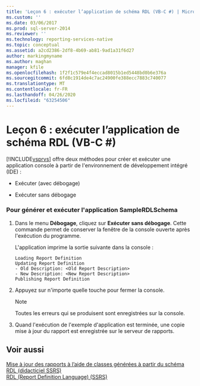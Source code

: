 ```yaml
---
title: 'Leçon 6 : exécuter l’application de schéma RDL (VB-C #) | Microsoft Docs'
ms.custom: ''
ms.date: 03/06/2017
ms.prod: sql-server-2014
ms.reviewer: ''
ms.technology: reporting-services-native
ms.topic: conceptual
ms.assetid: a2cd2386-2df8-4b69-ab81-9ad1a31f6d27
author: markingmyname
ms.author: maghan
manager: kfile
ms.openlocfilehash: 1f2f1c579e4f4eccad8015b1ed5448bd0b6e376a
ms.sourcegitcommit: 6fd8c1914de4c7ac24900fe388ecc7883c740077
ms.translationtype: MT
ms.contentlocale: fr-FR
ms.lasthandoff: 04/26/2020
ms.locfileid: "63254506"
---
```

# <a name="lesson-6-run-the-rdl-schema-application-vb-c"></a>Leçon 6 : exécuter l’application de schéma RDL (VB-C #)
  [!INCLUDE[vsprvs](../includes/vsprvs-md.md)] offre deux méthodes pour créer et exécuter une application console à partir de l'environnement de développement intégré (IDE) :  
  
-   Exécuter (avec débogage)  
  
-   Exécuter sans débogage  
  
### <a name="to-build-and-run-the-samplerdlschema-application"></a>Pour générer et exécuter l'application SampleRDLSchema  
  
1.  Dans le menu **Débogage**, cliquez sur **Exécuter sans débogage**. Cette commande permet de conserver la fenêtre de la console ouverte après l'exécution du programme.  
  
     L'application imprime la sortie suivante dans la console :  
  
    ```  
    Loading Report Definition  
    Updating Report Definition  
    - Old Description: <Old Report Description>  
    - New Description: <New Report Description>  
    Publishing Report Definition  
    ```  
  
2.  Appuyez sur n'importe quelle touche pour fermer la console.  
  
    > [!NOTE]  
    >  Toutes les erreurs qui se produisent sont enregistrées sur la console.  
  
3.  Quand l'exécution de l'exemple d'application est terminée, une copie mise à jour du rapport est enregistrée sur le serveur de rapports.  
  
## <a name="see-also"></a>Voir aussi  
 [Mise à jour des rapports à l’aide de classes générées à partir du schéma RDL &#40;didacticiel SSRS&#41;](../../2014/tutorials/updating-reports-using-classes-generated-from-the-rdl-schema-ssrs-tutorial.md)   
 [RDL (Report Definition Language) &#40;SSRS&#41;](../reporting-services/reports/report-definition-language-ssrs.md)  
  
  
